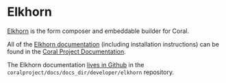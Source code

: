 # Elkhorn

[Elkhorn](https://github.com/coralproject/elkhorn) is the form composer and embeddable builder for Coral.

All of the [Elkhorn documentation](https://coralprojectdocs.herokuapp.com/elkhorn/) (including installation instructions) can be found in the [Coral Project Documentation](https://coralprojectdocs.herokuapp.com/).

The Elkhorn documentation [lives in Github](https://github.com/coralproject/docs/tree/master/docs_dir/developer/elkhorn/index.md) in the `coralproject/docs/docs_dir/developer/elkhorn` repository.
